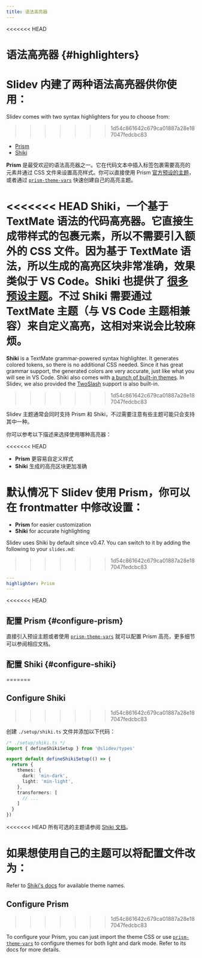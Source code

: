 ```yaml
---
title: 语法高亮器
---
```


<<<<<<< HEAD
# 语法高亮器 {#highlighters}

Slidev 内建了两种语法高亮器供你使用：
=======
Slidev comes with two syntax highlighters for you to choose from:
>>>>>>> 1d54c861642c679ca01887a28e187047fedcbc83

- [Prism](https://prismjs.com/)
- [Shiki](https://github.com/shikijs/shiki)

**Prism** 是最受欢迎的语法高亮器之一。它在代码文本中插入标签包裹需要高亮的元素并通过 CSS 文件来设置高亮样式。你可以直接使用 Prism [官方预设的主题](https://github.com/PrismJS/prism-themes)，或者通过 [`prism-theme-vars`](https://github.com/antfu/prism-theme-vars) 快速创建自己的高亮主题。

<<<<<<< HEAD
**Shiki**，一个基于 TextMate 语法的代码高亮器。它直接生成带样式的包裹元素，所以不需要引入额外的 CSS 文件。因为基于 TextMate 语法，所以生成的高亮区块非常准确，效果类似于 VS Code。Shiki 也提供了 [很多预设主题](https://github.com/shikijs/shiki/blob/master/docs/themes.md)。不过 Shiki 需要通过 TextMate 主题（与 VS Code 主题相兼容）来自定义高亮，这相对来说会比较麻烦。
=======
**Shiki** is a TextMate grammar-powered syntax highlighter. It generates colored tokens, so there is no additional CSS needed. Since it has great grammar support, the generated colors are very accurate, just like what you will see in VS Code. Shiki also comes with [a bunch of built-in themes](https://shiki.style/themes). In Slidev, we also provided the [TwoSlash](#twoslash-integration) support is also built-in.
>>>>>>> 1d54c861642c679ca01887a28e187047fedcbc83

Slidev 主题通常会同时支持 Prism 和 Shiki，不过需要注意有些主题可能只会支持其中一种。

你可以参考以下描述来选择使用哪种高亮器：

<<<<<<< HEAD
- **Prism** 更容易自定义样式
- **Shiki** 生成的高亮区块更加准确

默认情况下 Slidev 使用 Prism，你可以在 frontmatter 中修改设置：
=======
- **Prism** for easier customization
- **Shiki** for accurate highlighting

Slidev uses Shiki by default since v0.47. You can switch to it by adding the following to your `slides.md`:
>>>>>>> 1d54c861642c679ca01887a28e187047fedcbc83

```yaml
---
highlighter: Prism
---
```

<<<<<<< HEAD
## 配置 Prism {#configure-prism}

直接引入预设主题或者使用 [`prism-theme-vars`](https://github.com/antfu/prism-theme-vars) 就可以配置 Prism 高亮，更多细节可以参阅相应文档。

## 配置 Shiki {#configure-shiki}
=======
## Configure Shiki
>>>>>>> 1d54c861642c679ca01887a28e187047fedcbc83

<Environment type="node" />

创建 `./setup/shiki.ts` 文件并添加以下代码：

```ts
/* ./setup/shiki.ts */
import { defineShikiSetup } from '@slidev/types'

export default defineShikiSetup(() => {
  return {
    themes: {
      dark: 'min-dark',
      light: 'min-light',
    },
    transformers: [
      // ...
    ]
  }
})
```

<<<<<<< HEAD
所有可选的主题请参阅 [Shiki 文档](https://github.com/shikijs/shiki/blob/master/docs/themes.md#all-themes)。

如果想使用自己的主题可以将配置文件改为：
=======
Refer to [Shiki's docs](https://shiki.style) for available theme names.

## Configure Prism
>>>>>>> 1d54c861642c679ca01887a28e187047fedcbc83

To configure your Prism, you can just import the theme CSS or use [`prism-theme-vars`](https://github.com/antfu/prism-theme-vars) to configure themes for both light and dark mode. Refer to its docs for more details.
